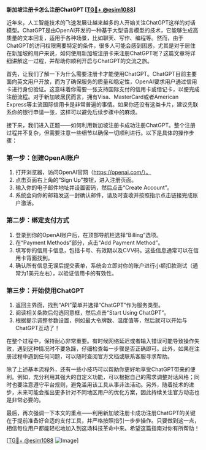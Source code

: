 **新加坡注册卡怎么注册ChatGPT [[TG💪+ @esim1088](https://t.me/s/esim1088)]**

近年来，人工智能技术的飞速发展让越来越多的人开始关注ChatGPT这样的对话模型。ChatGPT是由OpenAI开发的一种基于大型语言模型的技术，它能够生成高质量的文本回复，适用于各种场景，比如聊天、写作、编程等。然而，由于ChatGPT的访问权限需要特定的条件，很多人可能会感到困惑，尤其是对于居住在新加坡的用户来说，如何使用新加坡注册卡来注册ChatGPT呢？这篇文章将详细讲解这一过程，并帮助你顺利开启与ChatGPT的交流之旅。

首先，让我们了解一下为什么需要注册卡才能使用ChatGPT。ChatGPT目前主要面向英文用户开放，而为了确保服务的质量和稳定性，OpenAI要求用户通过信用卡进行身份验证。这意味着你需要一张支持国际支付的信用卡或借记卡，以便完成注册流程。对于新加坡居民而言，拥有Visa、MasterCard或者American Express等主流国际信用卡是非常普遍的事情。如果你还没有这类卡片，建议先联系你的银行申请一张，这样可以避免后续步骤中的麻烦。

接下来，我们进入正题——如何利用新加坡注册卡成功注册ChatGPT。整个注册过程并不复杂，但需要注意一些细节以确保一切顺利进行。以下是具体的操作步骤：

### 第一步：创建OpenAI账户

1. 打开浏览器，访问OpenAI官网（https://openai.com/）。
2. 点击页面右上角的“Sign Up”按钮，进入注册页面。
3. 输入你的电子邮件地址并设置密码，然后点击“Create Account”。
4. 系统会向你的邮箱发送一封确认邮件，请及时查收并按照指示点击链接完成账户激活。

### 第二步：绑定支付方式

1. 登录到你的OpenAI账户后，在顶部导航栏选择“Billing”选项。
2. 在“Payment Methods”部分，点击“Add Payment Method”。
3. 填写你的信用卡信息，包括卡号、有效期以及CVV码。这些信息通常可以在信用卡背面找到。
4. 确认所有信息无误后提交表单，系统会立即对你的账户进行小额扣款测试（通常为1美元左右），以验证信用卡的有效性。

### 第三步：开始使用ChatGPT

1. 返回主界面，找到“API”菜单并选择“ChatGPT”作为服务类型。
2. 阅读相关条款后勾选同意框，然后点击“Start Using ChatGPT”。
3. 根据提示调整参数设置，例如最大令牌数、温度值等，然后就可以开始与ChatGPT互动了！

在整个过程中，保持耐心非常重要。有时候网络延迟或者输入错误可能导致操作失败，遇到这种情况时不要急躁，仔细检查每一步骤是否正确即可。此外，如果在注册过程中遇到任何问题，可以随时查阅官方文档或联系客服寻求帮助。

除了上述基本流程外，还有一些小技巧可以帮助你更好地享受ChatGPT带来的便利。例如，充分利用其强大的自定义功能，可以根据自己的需求调整对话风格；同时也要注意遵守平台规则，避免滥用该工具从事非法活动。另外，随着技术的进步，未来可能会推出更多针对不同地区用户的优化方案，因此持续关注官方动态也是非常必要的。

最后，再次强调一下本文的重点——利用新加坡注册卡成功注册ChatGPT的关键在于提前准备好合适的支付工具，并严格按照指引一步步操作。只要做到这一点，相信每位用户都能轻松地加入到这场科技革命中来。希望这篇指南对你有所帮助！

[[TG💪+ @esim1088](https://t.me/s/esim1088) ![Image](https://i.postimg.cc/4NQfJmqS/Snipaste-2025-05-13-00-14-12.png)]